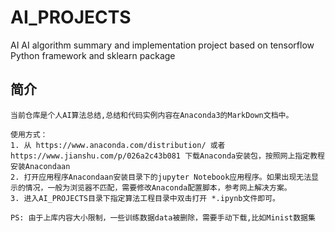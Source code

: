 # AI_PROJECTS
AI AI algorithm summary and implementation project based on  tensorflow Python framework  and sklearn package

## 简介

```
当前仓库是个人AI算法总结,总结和代码实例内容在Anaconda3的MarkDown文档中。

使用方式：
1. 从 https://www.anaconda.com/distribution/ 或者 https://www.jianshu.com/p/026a2c43b081 下载Anaconda安装包，按照网上指定教程安装Anacondaan
2. 打开应用程序Anacondaan安装目录下的jupyter Notebook应用程序。如果出现无法显示的情况，一般为浏览器不匹配，需要修改Anaconda配置脚本，参考网上解决方案。
3. 进入AI_PROJECTS目录下指定算法工程目录中双击打开 *.ipynb文件即可。
```
```
PS: 由于上库内容大小限制，一些训练数据data被删除，需要手动下载,比如Minist数据集
```

